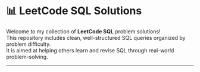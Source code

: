 # 📊 LeetCode SQL Solutions

Welcome to my collection of **LeetCode SQL** problem solutions!  
This repository includes clean, well-structured SQL queries organized by problem difficulty.  
It is aimed at helping others learn and revise SQL through real-world problem-solving.

---

